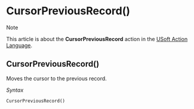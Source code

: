 # CursorPreviousRecord()



> [!NOTE]
> This article is about the **CursorPreviousRecord** action in the [USoft Action Language](/docs/Task%20flow/Action%20Language%20reference/USoft%20Action%20Language.md).

## **CursorPreviousRecord()**

Moves the cursor to the previous record.

*Syntax*

```
CursorPreviousRecord()
```

 